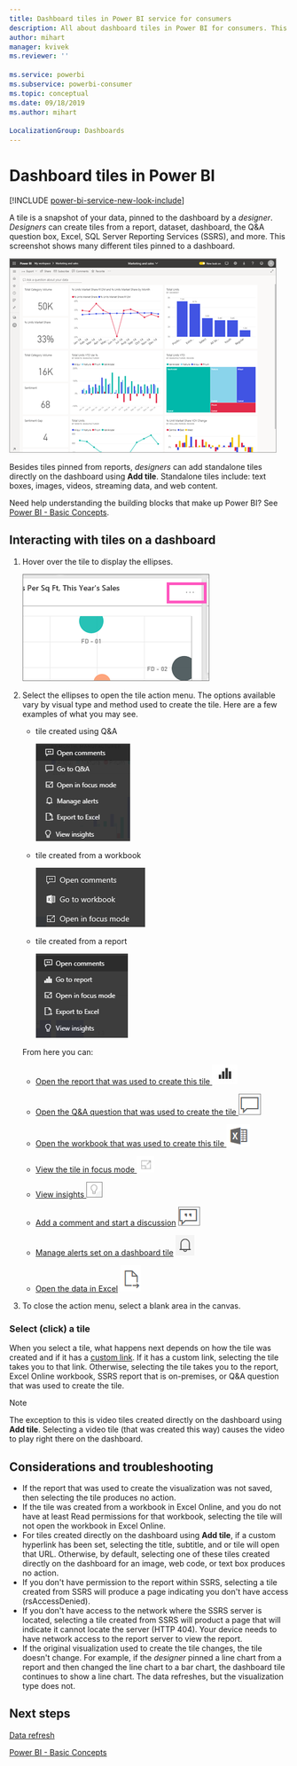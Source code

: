 ```yaml
---
title: Dashboard tiles in Power BI service for consumers
description: All about dashboard tiles in Power BI for consumers. This includes tiles that are created from SQL Server Reporting Services (SSRS).
author: mihart
manager: kvivek
ms.reviewer: ''

ms.service: powerbi
ms.subservice: powerbi-consumer
ms.topic: conceptual
ms.date: 09/18/2019
ms.author: mihart

LocalizationGroup: Dashboards
---
```

# Dashboard tiles in Power BI

[!INCLUDE [power-bi-service-new-look-include](../includes/power-bi-service-new-look-include.md)]

A tile is a snapshot of your data, pinned to the dashboard by a *designer*. *Designers* can create tiles from a report, dataset, dashboard, the Q&A question box, Excel, SQL Server Reporting Services (SSRS), and more.  This screenshot shows many different tiles pinned to a dashboard.

![Power BI dashboard](./media/end-user-tiles/power-bi-dash.png)


Besides tiles pinned from reports, *designers* can add standalone tiles directly on the dashboard using **Add tile**. Standalone tiles include: text boxes, images, videos, streaming data, and web content.

Need help understanding the building blocks that make up Power BI?  See [Power BI - Basic Concepts](end-user-basic-concepts.md).


## Interacting with tiles on a dashboard

1. Hover over the tile to display the ellipses.
   
    ![tile ellipses](./media/end-user-tiles/ellipses_new.png)
2. Select the ellipses to open the tile action menu. The options available vary by visual type and method used to create the tile. Here are a few examples of what you may see.

    - tile created using Q&A
   
        ![ellipses icon](./media/end-user-tiles/power-bi-options-1.png)

    - tile created from a workbook
   
        ![ellipses icon](./media/end-user-tiles/power-bi-options-2.png)

    - tile created from a report
   
        ![ellipses icon](./media/end-user-tiles/power-bi-options-3.png)
   
    From here you can:
   
   * [Open the report that was used to create this tile ](end-user-reports.md) ![report icon](./media/end-user-tiles/chart-icon.jpg)  
   
   * [Open the Q&A question that was used to create the tile ](end-user-reports.md) ![Q&A icon](./media/end-user-tiles/qna-icon.png)  
   

   * [Open the workbook that was used to create this tile ](end-user-reports.md) ![worksheet icon](./media/end-user-tiles/power-bi-open-worksheet.png)  
   * [View the tile in focus mode ](end-user-focus.md) ![focus icon](./media/end-user-tiles/fullscreen-icon.jpg)  
   * [View insights ](end-user-insights.md) ![insights icon](./media/end-user-tiles/power-bi-insights.png)
   * [Add a comment and start a discussion](end-user-comment.md)  ![comment icon](./media/end-user-tiles/comment-icons.png)
   * [Manage alerts set on a dashboard tile](end-user-alerts.md)  ![alert icon](./media/end-user-tiles/power-bi-alert-icon.png)
   * [Open the data in Excel](end-user-export.md)  ![export icon](./media/end-user-tiles/power-bi-export-icon.png)


3. To close the action menu, select a blank area in the canvas.

### Select (click) a tile
When you select a tile, what happens next depends on how the tile was created and if it has a [custom link](../service-dashboard-edit-tile.md). If it has a custom link, selecting the tile takes you to that link. Otherwise, selecting the tile takes you to the report, Excel Online workbook, SSRS report that is on-premises, or Q&A question that was used to create the tile.

> [!NOTE]
> The exception to this is video tiles created directly on the dashboard using **Add tile**. Selecting a video tile (that was created this way) causes the video to play right there on the dashboard.   
> 
> 

## Considerations and troubleshooting
* If the report that was used to create the visualization was not saved, then selecting the tile produces no action.
* If the tile was created from a workbook in Excel Online, and you do not have at least Read permissions for that workbook, selecting the tile will not open the workbook in Excel Online.
* For tiles created directly on the dashboard using **Add tile**, if a custom hyperlink has been set, selecting the title, subtitle, and or tile will open that URL.  Otherwise, by default, selecting one of these tiles created directly on the dashboard for an image, web code, or text box produces no action.
* If you don't have permission to the report within SSRS, selecting a tile created from SSRS will produce a page indicating you don't have access (rsAccessDenied).
* If you don't have access to the network where the SSRS server is located, selecting a tile created from SSRS will product a page that will indicate it cannot locate the server (HTTP 404). Your device needs to have network access to the report server to view the report.
* If the original visualization used to create the tile changes, the tile doesn't change.  For example, if the *designer* pinned a line chart from a report and then changed the line chart to a bar chart, the dashboard tile continues to show a line chart. The data refreshes, but the visualization type does not.

## Next steps
[Data refresh](../refresh-data.md)

[Power BI - Basic Concepts](end-user-basic-concepts.md)
